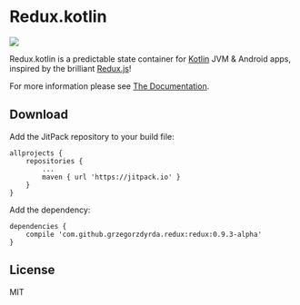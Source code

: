 # Redux.kotlin

[![](https://jitpack.io/v/grzegorzdyrda/redux.svg)](https://jitpack.io/#grzegorzdyrda/redux)

Redux.kotlin is a predictable state container for [Kotlin](https://kotlinlang.org/) JVM & Android apps, inspired by the brilliant [Redux.js](https://redux.js.org/)!

For more information please see [The Documentation](/docs/README.md).

<!--
Although based on redux.js, redux.kotlin differs in several ways:
- Written in Kotlin
- Thread safe (call `dispatch` from any thread)
- Out-of-the-box [coroutines](https://kotlinlang.org/docs/reference/coroutines.html) support
- Built-in support for [Commands](https://www.elm-tutorial.org/en/03-subs-cmds/02-commands.html) =
easy way to perform side-effects (eg. showing dialogs, navigation etc.)
- Subscribers are notified about the current State as soon as they subscribe
-->

## Download

Add the JitPack repository to your build file:

```
allprojects {
    repositories {
        ...
        maven { url 'https://jitpack.io' }
    }
}
```

Add the dependency:

```
dependencies {
    compile 'com.github.grzegorzdyrda.redux:redux:0.9.3-alpha'
}
```

## License

MIT
